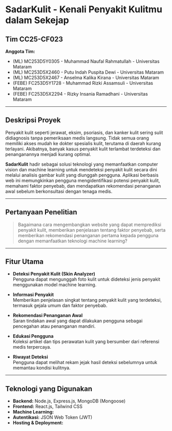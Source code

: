 # SadarKulit - Kenali Penyakit Kulitmu dalam Sekejap

## Tim CC25-CF023

**Anggota Tim:**  
- (ML) MC253D5Y0305 - Muhammad Naufal Rahmatullah - Universitas Mataram  
- (ML) MC253D5X2460 - Putu Indah Puspita Dewi - Universitas Mataram  
- (ML) MC253D5X2467 - Anselma Kalika Kirana - Universitas Mataram  
- (FEBE) FC253D5Y1728 - Muhammad Rizki Assamsuli - Universitas Mataram  
- (FEBE) FC253D5X2294 - Rizky Insania Ramadhani - Universitas Mataram  

---

## Deskripsi Proyek

Penyakit kulit seperti jerawat, eksim, psoriasis, dan kanker kulit sering sulit didiagnosis tanpa pemeriksaan medis langsung. Tidak semua orang memiliki akses mudah ke dokter spesialis kulit, terutama di daerah kurang terlayani. Akibatnya, banyak kasus penyakit kulit terlambat terdeteksi dan penanganannya menjadi kurang optimal.

**SadarKulit** hadir sebagai solusi teknologi yang memanfaatkan computer vision dan machine learning untuk mendeteksi penyakit kulit secara dini melalui analisis gambar kulit yang diunggah pengguna. Aplikasi berbasis web ini memungkinkan pengguna mengidentifikasi potensi penyakit kulit, memahami faktor penyebab, dan mendapatkan rekomendasi penanganan awal sebelum berkonsultasi dengan tenaga medis.

---

## Pertanyaan Penelitian

> Bagaimana cara mengembangkan website yang dapat memprediksi penyakit kulit, memberikan penjelasan tentang faktor penyebab, serta memberikan rekomendasi penanganan pertama kepada pengguna dengan memanfaatkan teknologi machine learning?

---

## Fitur Utama

- **Deteksi Penyakit Kulit (Skin Analyzer)**  
  Pengguna dapat mengunggah foto kulit untuk dideteksi jenis penyakit menggunakan model machine learning.

- **Informasi Penyakit**  
  Memberikan penjelasan singkat tentang penyakit kulit yang terdeteksi, termasuk gejala umum dan faktor penyebab.

- **Rekomendasi Penanganan Awal**  
  Saran tindakan awal yang dapat dilakukan pengguna sebagai pencegahan atau penanganan mandiri.

- **Edukasi Pengguna**  
  Koleksi artikel dan tips perawatan kulit yang bersumber dari referensi medis terpercaya.

- **Riwayat Deteksi**  
  Pengguna dapat melihat rekam jejak hasil deteksi sebelumnya untuk memantau kondisi kulitnya.

---

## Teknologi yang Digunakan

- **Backend:** Node.js, Express.js, MongoDB (Mongoose)  
- **Frontend:** React.js, Tailwind CSS  
- **Machine Learning:**   
- **Autentikasi:** JSON Web Token (JWT)  
- **Hosting & Deployment:** 


